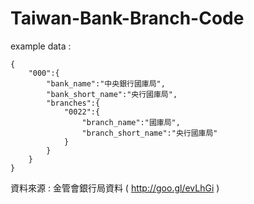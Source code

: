 # Taiwan-Bank-Branch-Code

example data :
```
{  
    "000":{  
        "bank_name":"中央銀行國庫局",
        "bank_short_name":"央行國庫局",
        "branches":{  
            "0022":{  
                "branch_name":"國庫局",
                "branch_short_name":"央行國庫局"
            }
        }
    }
}
```
資料來源 : 金管會銀行局資料 ( http://goo.gl/evLhGi )
